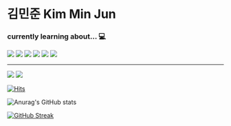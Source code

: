 # 김민준 Kim Min Jun



### **__currently learning about...__** :computer:

<img src="https://img.shields.io/badge/C Sharp-239120?style=flat-square&logo=C Sharp&logoColor=white"/> <img src="https://img.shields.io/badge/C-A8B9CC?style=flat-square&logo=C&logoColor=black"/> <img src="https://img.shields.io/badge/C++-00599C?style=flat-square&logo=C%2B%2B&logoColor=black"/> <img src="https://img.shields.io/badge/JavaScript-F7DF1E?style=flat-square&logo=JavaScript&logoColor=black"/> <img src="https://img.shields.io/badge/PHP-777BB4?style=flat-square&logo=PHP&logoColor=black"/> <img src="https://img.shields.io/badge/PHPMYADMIN-6C78AF?style=flat-square&logo=phpMyAdmin&logoColor=black"/>

-----

<A href="mailto:eppurdream@gmail.com"><img src="https://img.shields.io/badge/Gmail-EA4335?style=flat-square&logo=Gmail&logoColor=black"/></a>
<a href="https://discord.com/')"><img src="https://img.shields.io/badge/Discord-5865F2?style=flat-square&logo=Discord&logoColor=black"/></a>
    
    
    
[![Hits](https://hits.seeyoufarm.com/api/count/incr/badge.svg?url=https%3A%2F%2Fgithub.com%2FKMJ1324&count_bg=%2385E13F&title_bg=%23515151&icon=osmc.svg&icon_color=%23FFFFFF&title=visit+count&edge_flat=false)](https://hits.seeyoufarm.com)


![Anurag's GitHub stats](https://github-readme-stats.vercel.app/api?username=KMJ1324&show_icons=true&theme=radical)

[![GitHub Streak](https://github-readme-streak-stats.herokuapp.com/?user=KMJ1324&theme=shades-of-purple)](https://git.io/streak-stats)       
